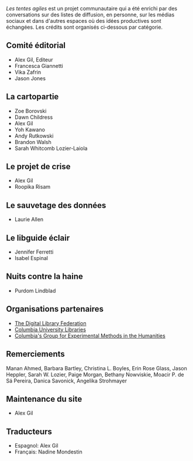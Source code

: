 *Les tentes agiles* est un projet communautaire qui a été enrichi par des conversations sur des listes de diffusion, en personne, sur les médias sociaux et dans d'autres espaces où des idées productives sont échangées. Les crédits sont organisés ci-dessous par catégorie.

## Comité éditorial

- Alex Gil, Editeur
- Francesca Giannetti
- Vika Zafrin
- Jason Jones

## La cartopartie

- Zoe Borovski
- Dawn Childress
- Alex Gil
- Yoh Kawano
- Andy Rutkowski
- Brandon Walsh
- Sarah Whitcomb Lozier-Laiola

## Le projet de crise

- Alex Gil
- Roopika Risam

## Le sauvetage des données

- Laurie Allen

## Le libguide éclair

- Jennifer Ferretti
- Isabel Espinal


## Nuits contre la haine

- Purdom Lindblad


## Organisations partenaires

- [The Digital Library Federation](https://www.diglib.org/)
- [Columbia University Libraries](http://library.columbia.edu/services/digital-scholarship.html)
- [Columbia's Group for Experimental Methods in the Humanities](http://xpmethod.plaintext.in/)


## Remerciements

Manan Ahmed, Barbara Bartley, Christina L. Boyles, Erin Rose Glass, Jason Heppler, Sarah W. Lozier, Paige Morgan, Bethany Nowviskie, Moacir P. de Sá Pereira, Danica Savonick, Angelika Strohmayer

## Maintenance du site

- Alex Gil

## Traducteurs

- Espagnol: Alex Gil
- Français: Nadine Mondestin
